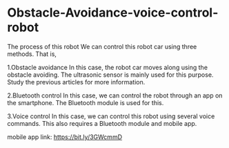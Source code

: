 # Obstacle-Avoidance-voice-control-robot
The process of this robot
We can control this robot car using three methods. That is,

1.Obstacle avoidance
In this case, the robot car moves along using the obstacle avoiding. The ultrasonic sensor is mainly used for this purpose. Study the previous articles for more information.

2.Bluetooth control
In this case, we can control the robot through an app on the smartphone. The Bluetooth module is used for this.

3.Voice control
In this case, we can control this robot using several voice commands. This also requires a Bluetooth module and mobile app.

mobile app link: https://bit.ly/3GWcmmD
